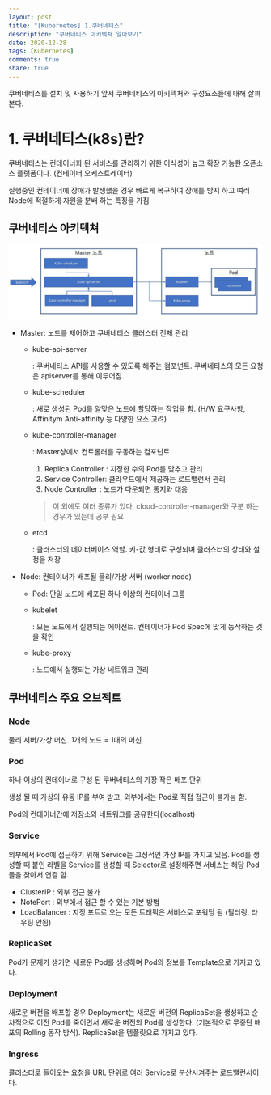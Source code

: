 ```yaml
---
layout: post
title: "[Kubernetes] 1.쿠버네티스"
description: "쿠버네티스 아키텍쳐 알아보기"
date: 2020-12-28
tags: [Kubernetes]
comments: true
share: true
---
```


쿠버네티스를 설치 및 사용하기 앞서 쿠버네티스의 아키텍처와 구성요소들에 대해 살펴본다.

# 1. 쿠버네티스(k8s)란?
쿠버네티스는 컨테이너화 된 서비스를 관리하기 위한 이식성이 높고 확장 가능한 오픈소스 플랫폼이다. (컨테이너 오케스트레이터) 

실행중인 컨테이너에 장애가 발생했을 경우 빠르게 복구하여 장애를 방지 하고 여러 Node에 적절하게 자원을 분배 하는 특징을 가짐

## 쿠버네티스 아키텍쳐

![architecture](../images/kubernetes/kubernetes-architecture.jpg)

- Master: 노드를 제어하고 쿠버네티스 클러스터 전체 관리
	- kube-api-server
	
	  : 쿠버네티스 API를 사용할 수 있도록 해주는 컴포넌트. 쿠버네티스의 모든 요청은 apiserver를 통해 이루어짐.
	
	- kube-scheduler
	
	  : 새로 생성된 Pod를 알맞은 노드에 할당하는 작업을 함. (H/W 요구사항, Affinitym Anti-affinity 등 다양한 요소 고려)
	
	- kube-controller-manager
	
	  : Master상에서 컨트롤러를 구동하는 컴포넌트
	
	  1. Replica Controller : 지정한 수의 Pod를 맞추고 관리
	  2. Service Controller: 클라우드에서 제공하는 로드밸런서 관리
	  3. Node Controller : 노드가 다운되면 통지와 대응
	
	  > 이 외에도 여러 종류가 있다. cloud-controller-manager와 구분 하는 경우가 있는데 공부 필요
	
	- etcd
	
	  : 클러스터의 데이터베이스 역할. 키-값 형태로 구성되며 클러스터의 상태와 설정을 저장
- Node: 컨테이너가 배포될 물리/가상 서버  (worker node)
	- Pod: 단일 노드에 배포된 하나 이상의 컨테이너 그룹
	
	- kubelet
	
	  : 모든 노드에서 실행되는 에이전트. 컨테이너가 Pod Spec에 맞게 동작하는 것을 확인
	
	- kube-proxy
	
	  : 노드에서 실행되는 가상 네트워크 관리



## 쿠버네티스 주요 오브젝트

### Node

물리 서버/가상 머신. 1개의 노드 = 1대의 머신

### Pod

하나 이상의 컨테이너로 구성 된 쿠버네티스의 가장 작은 배포 단위

생성 될 때 가상의 유동 IP를 부여 받고, 외부에서는 Pod로 직접 접근이 불가능 함.

Pod의 컨테이너간에 저장소와 네트워크를 공유한다(localhost) 

### Service

외부에서 Pod에 접근하기 위해 Service는 고정적인 가상 IP를 가지고 있음. Pod를 생성할 때 붙인 라벨을 Service를 생성할 때 Selector로 설정해주면 서비스는 해당 Pod들을 찾아서 연결 함.

- ClusterIP : 외부 접근 불가
- NotePort : 외부에서 접근 할 수 있는 기본 방법
- LoadBalancer : 지정 포트로 오는 모든 트래픽은 서비스로 포워딩 됨 (필터링, 라우팅 안됨)

### ReplicaSet

Pod가 문제가 생기면 새로운 Pod를 생성하며 Pod의 정보를 Template으로 가지고 있다.

### Deployment

새로운 버전을 배포할 경우 Deployment는 새로운 버전의 ReplicaSet을 생성하고 순차적으로 이전 Pod를 죽이면서 새로운 버전의 Pod를 생성한다. (기본적으로 무중단 배포의 Rolling 동작 방식). ReplicaSet을 템플릿으로 가지고 있다.

### Ingress

클러스터로 들어오는 요청을 URL 단위로 여러 Service로 분산시켜주는 로드밸런서이다.